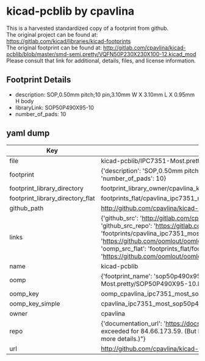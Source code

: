 # kicad-pcblib by cpavlina  
This is a harvested standardized copy of a footprint from github.  
The original project can be found at:  
https://gitlab.com/kicad/libraries/kicad-footprints  
The original footprint can be found at:
http://gitlab.com/cpavlina/kicad-pcblib/blob/master/smd-semi.pretty/VQFN50P230X230X100-12.kicad_mod
Please consult that link for additional, details, files, and license information.  
## Footprint Details
* description: SOP,0.50mm pitch;10 pin,3.10mm W X 3.10mm L X 0.95mm H body  
* libraryLink: SOP50P490X95-10  
* number_of_pads: 10  
## yaml dump  
| Key | Value |  
| --- | --- |  
| file | kicad-pcblib/IPC7351-Most.pretty/SOP50P490X95-10.kicad_mod |  
| footprint | {'description': 'SOP,0.50mm pitch;10 pin,3.10mm W X 3.10mm L X 0.95mm H body', 'libraryLink': 'SOP50P490X95-10', 'number_of_pads': 10} |  
| footprint_library_directory | footprint_library_owner/cpavlina_kicad-pcblib |  
| footprint_library_directory_flat | footprints_flat/cpavlina_ipc7351_most_sop50p490x95_10/working |  
| github_path | http://github.com/cpavlina/kicad-pcblib/blob/master/IPC7351-Most.pretty/SOP50P490X95-10.kicad_mod |  
| links | {'github_src': 'http://gitlab.com/cpavlina/kicad-pcblib/blob/master/smd-semi.pretty/VQFN50P230X230X100-12.kicad_mod', 'github_src_repo': 'https://gitlab.com/kicad/libraries/kicad-footprints', 'oomp_bot': 'footprints/cpavlina_ipc7351_most_sop50p490x95_10/working', 'oomp_bot_github': 'https://github.com/oomlout/oomlout_oomp_footprint_bot/tree/main/footprints/cpavlina_ipc7351_most_sop50p490x95_10/working', 'oomp_src_flat': 'footprints_flat/footprints_flat/cpavlina_ipc7351_most_sop50p490x95_10/working', 'oomp_src_flat_github': 'https://github.com/oomlout/oomlout_oomp_footprint_src/tree/main/footprints_flat/cpavlina_ipc7351_most_sop50p490x95_10/working'} |  
| name | kicad-pcblib |  
| oomp | {'footprint_name': 'sop50p490x95_10', 'library_name': 'ipc7351_most', 'original_filename': 'kicad-pcblib/IPC7351-Most.pretty/SOP50P490X95-10.kicad_mod', 'owner_name': 'cpavlina'} |  
| oomp_key | oomp_cpavlina_ipc7351_most_sop50p490x95_10 |  
| oomp_key_simple | cpavlina_ipc7351_most_sop50p490x95_10 |  
| owner | cpavlina |  
| repo | {'documentation_url': 'https://docs.github.com/rest/overview/resources-in-the-rest-api#rate-limiting', 'message': "API rate limit exceeded for 84.66.173.59. (But here's the good news: Authenticated requests get a higher rate limit. Check out the documentation for more details.)"} |  
| url | http://github.com/cpavlina/kicad-pcblib |  

